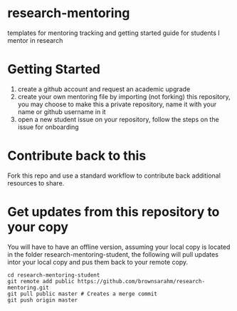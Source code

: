 # research-mentoring

templates for mentoring tracking and getting started guide for students I mentor in research

# Getting Started

1. create a github account and request an academic upgrade
1. create your own mentoring file by importing (not forking) this repository, you may choose to make this a private repository, name it with your name or github username in it
1. open a new student issue on your repository, follow the steps on the issue for onboarding

# Contribute back to this

Fork this repo and use a standard workflow to contribute back additional resources to share. 

# Get updates from this repository to your copy

You will have to have an offline version, assuming your local copy is located in the folder research-mentoring-student, the following will pull updates intor your local copy and pus them back to your remote copy.

```
cd research-mentoring-student
git remote add public https://github.com/brownsarahm/research-mentoring.git
git pull public master # Creates a merge commit
git push origin master
```
